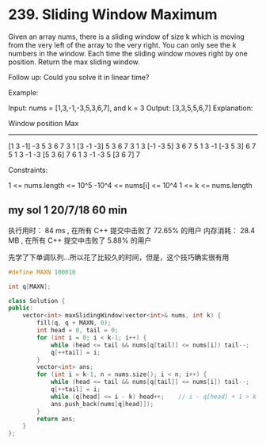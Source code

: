 # 239. Sliding Window Maximum

Given an array nums, there is a sliding window of size k which is moving from the very left of the array to the very right. You can only see the k numbers in the window. Each time the sliding window moves right by one position. Return the max sliding window.

Follow up:
Could you solve it in linear time?

Example:

Input: nums = [1,3,-1,-3,5,3,6,7], and k = 3
Output: [3,3,5,5,6,7] 
Explanation: 

Window position                Max
---------------               -----
[1  3  -1] -3  5  3  6  7       3
 1 [3  -1  -3] 5  3  6  7       3
 1  3 [-1  -3  5] 3  6  7       5
 1  3  -1 [-3  5  3] 6  7       5
 1  3  -1  -3 [5  3  6] 7       6
 1  3  -1  -3  5 [3  6  7]      7
 

Constraints:

1 <= nums.length <= 10^5
-10^4 <= nums[i] <= 10^4
1 <= k <= nums.length

## my sol 1     20/7/18     60 min

执行用时：
84 ms
, 在所有 C++ 提交中击败了
72.65%
的用户
内存消耗：
28.4 MB
, 在所有 C++ 提交中击败了
5.88%
的用户

先学了下单调队列...所以花了比较久的时间，但是，这个技巧确实很有用

``` C++
#define MAXN 100010

int q[MAXN];

class Solution {
public:
    vector<int> maxSlidingWindow(vector<int>& nums, int k) {
        fill(q, q + MAXN, 0);
        int head = 0, tail = 0;
        for (int i = 0; i < k-1; i++) {
            while (head <= tail && nums[q[tail]] <= nums[i]) tail--;
            q[++tail] = i;
        }
        vector<int> ans;
        for (int i = k-1, n = nums.size(); i < n; i++) {
            while (head <= tail && nums[q[tail]] <= nums[i]) tail--;
            q[++tail] = i;
            while (q[head] <= i - k) head++;    // i - q[head] + 1 > k
            ans.push_back(nums[q[head]]);
        }
        return ans;
    }
};
```
